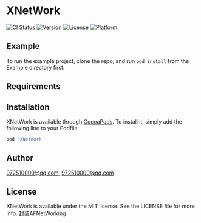 # XNetWork

[![CI Status](https://img.shields.io/travis/972510000@qq.com/XNetWork.svg?style=flat)](https://travis-ci.org/972510000@qq.com/XNetWork)
[![Version](https://img.shields.io/cocoapods/v/XNetWork.svg?style=flat)](https://cocoapods.org/pods/XNetWork)
[![License](https://img.shields.io/cocoapods/l/XNetWork.svg?style=flat)](https://cocoapods.org/pods/XNetWork)
[![Platform](https://img.shields.io/cocoapods/p/XNetWork.svg?style=flat)](https://cocoapods.org/pods/XNetWork)

## Example

To run the example project, clone the repo, and run `pod install` from the Example directory first.

## Requirements

## Installation

XNetWork is available through [CocoaPods](https://cocoapods.org). To install
it, simply add the following line to your Podfile:

```ruby
pod 'XNetWork'
```

## Author

972510000@qq.com, 972510000@qq.com

## License

XNetWork is available under the MIT license. See the LICENSE file for more info.
封装AFNetWorking
